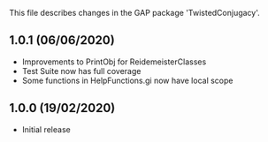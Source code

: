 This file describes changes in the GAP package 'TwistedConjugacy'.

1.0.1 (06/06/2020)
------------------

- Improvements to PrintObj for ReidemeisterClasses
- Test Suite now has full coverage
- Some functions in HelpFunctions.gi now have local scope


1.0.0 (19/02/2020)
------------------

- Initial release

